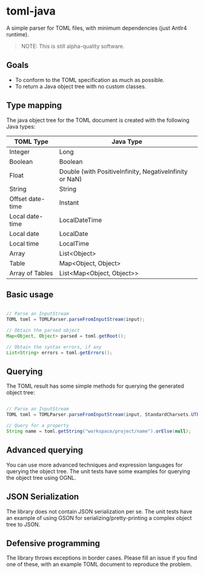# toml-java

A simple parser for TOML files, with minimum dependencies (just Antlr4 runtime).

> NOTE: This is still alpha-quality software.

## Goals

- To conform to the TOML specification as much as possible.
- To return a Java object tree with no custom classes.

## Type mapping

The java object tree for the TOML document is created with the following Java types:

| TOML Type | Java Type |
|-----------|-----------|
| Integer   | Long      |
| Boolean   | Boolean   |
| Float     | Double (with PositiveInfinity, NegativeInfinity or NaN) |
| String    | String    |
| Offset date-time | Instant |
| Local date-time | LocalDateTime |
| Local date | LocalDate |
| Local time | LocalTime |
| Array | List&lt;Object&gt; |
| Table | Map&lt;Object, Object&gt; |
| Array of Tables | List&lt;Map&lt;Object, Object&gt;&gt; |

## Basic usage

```java

// Parse an InputStream
TOML toml = TOMLParser.parseFromInputStream(input);

// Obtain the parsed object
Map<Object, Object> parsed = toml.getRoot();

// Obtain the syntax errors, if any
List<String> errors = toml.getErrors();

```

## Querying

The TOML result has some simple methods for querying the generated object tree:

```java

// Parse an InputStream
TOML toml = TOMLParser.parseFromInputStream(input, StandardCharsets.UTF_8);

// Query for a property
String name = toml.getString("workspace/project/name").orElse(null);
```

## Advanced querying

You can use more advanced techniques and expression languages for querying the
object tree. The unit tests have some examples for querying the object tree using
OGNL.

## JSON Serialization

The library does not contain JSON serialization per se. The unit tests have an
example of using GSON for serializing/pretty-printing a complex object tree to JSON.

## Defensive programming

The library throws exceptions in border cases. Please fill an issue if you find one of these,
with an example TOML document to reproduce the problem.


